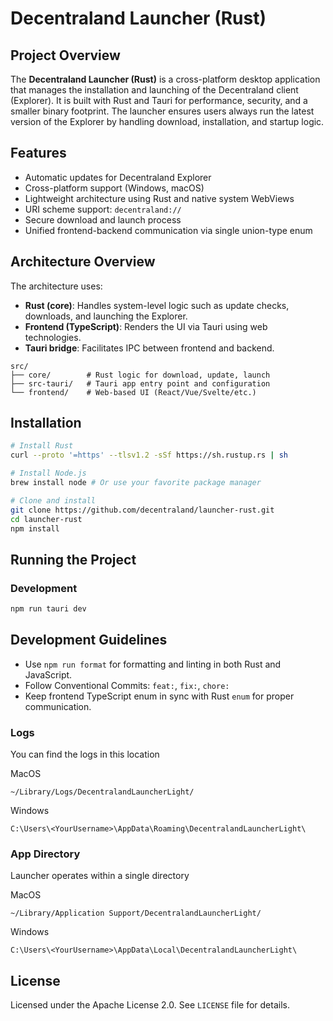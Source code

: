 # Decentraland Launcher (Rust)

## Project Overview

The **Decentraland Launcher (Rust)** is a cross-platform desktop application that manages the installation and launching of the Decentraland client (Explorer). It is built with Rust and Tauri for performance, security, and a smaller binary footprint. The launcher ensures users always run the latest version of the Explorer by handling download, installation, and startup logic.

## Features

- Automatic updates for Decentraland Explorer
- Cross-platform support (Windows, macOS)
- Lightweight architecture using Rust and native system WebViews
- URI scheme support: `decentraland://`
- Secure download and launch process
- Unified frontend-backend communication via single union-type enum

## Architecture Overview

The architecture uses:
- **Rust (core)**: Handles system-level logic such as update checks, downloads, and launching the Explorer.
- **Frontend (TypeScript)**: Renders the UI via Tauri using web technologies.
- **Tauri bridge**: Facilitates IPC between frontend and backend.

```
src/
├── core/        # Rust logic for download, update, launch
├── src-tauri/   # Tauri app entry point and configuration
└── frontend/    # Web-based UI (React/Vue/Svelte/etc.)
```

## Installation

```bash
# Install Rust
curl --proto '=https' --tlsv1.2 -sSf https://sh.rustup.rs | sh

# Install Node.js
brew install node # Or use your favorite package manager

# Clone and install
git clone https://github.com/decentraland/launcher-rust.git
cd launcher-rust
npm install
```

## Running the Project

### Development

```bash
npm run tauri dev
```

## Development Guidelines

- Use `npm run format` for formatting and linting in both Rust and JavaScript.
- Follow Conventional Commits: `feat:`, `fix:`, `chore:`
- Keep frontend TypeScript enum in sync with Rust `enum` for proper communication.

### Logs

You can find the logs in this location

MacOS
```
~/Library/Logs/DecentralandLauncherLight/
```

Windows
```
C:\Users\<YourUsername>\AppData\Roaming\DecentralandLauncherLight\
```

### App Directory

Launcher operates within a single directory

MacOS
```
~/Library/Application Support/DecentralandLauncherLight/
```

Windows
```
C:\Users\<YourUsername>\AppData\Local\DecentralandLauncherLight\
```

## License

Licensed under the Apache License 2.0. See `LICENSE` file for details.
